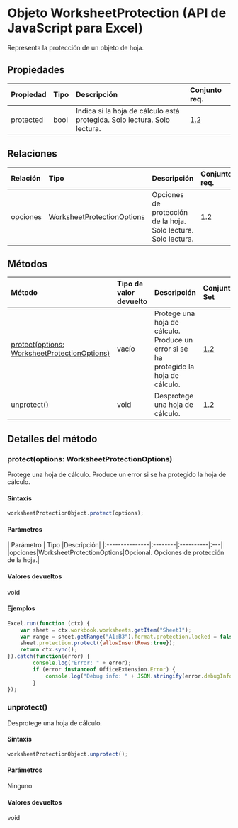 # <a name="worksheetprotection-object-javascript-api-for-excel"></a>Objeto WorksheetProtection (API de JavaScript para Excel)

Representa la protección de un objeto de hoja.

## <a name="properties"></a>Propiedades

| Propiedad       | Tipo    |Descripción| Conjunto req.|
|:---------------|:--------|:----------|:----|
|protected|bool|Indica si la hoja de cálculo está protegida. Solo lectura. Solo lectura.|[1.2](../requirement-sets/excel-api-requirement-sets.md)|

## <a name="relationships"></a>Relaciones
| Relación | Tipo    |Descripción| Conjunto req.|
|:---------------|:--------|:----------|:----|
|opciones|[WorksheetProtectionOptions](worksheetprotectionoptions.md)|Opciones de protección de la hoja. Solo lectura. Solo lectura.|[1.2](../requirement-sets/excel-api-requirement-sets.md)|

## <a name="methods"></a>Métodos

| Método           | Tipo de valor devuelto    |Descripción| Conjunto Set|
|:---------------|:--------|:----------|:----|
|[protect(options: WorksheetProtectionOptions)](#protectoptions-worksheetprotectionoptions)|vacío|Protege una hoja de cálculo. Produce un error si se ha protegido la hoja de cálculo.|[1.2](../requirement-sets/excel-api-requirement-sets.md)|
|[unprotect()](#unprotect)|void|Desprotege una hoja de cálculo.|[1.2](../requirement-sets/excel-api-requirement-sets.md)|

## <a name="method-details"></a>Detalles del método


### <a name="protectoptions-worksheetprotectionoptions"></a>protect(options: WorksheetProtectionOptions)
Protege una hoja de cálculo. Produce un error si se ha protegido la hoja de cálculo.

#### <a name="syntax"></a>Sintaxis
```js
worksheetProtectionObject.protect(options);
```

#### <a name="parameters"></a>Parámetros
| Parámetro       | Tipo    |Descripción|
|:---------------|:--------|:----------|:---|
|opciones|WorksheetProtectionOptions|Opcional. Opciones de protección de la hoja.|

#### <a name="returns"></a>Valores devueltos
void

#### <a name="examples"></a>Ejemplos
```js
Excel.run(function (ctx) { 
    var sheet = ctx.workbook.worksheets.getItem("Sheet1");
    var range = sheet.getRange("A1:B3").format.protection.locked = false;
    sheet.protection.protect({allowInsertRows:true});
    return ctx.sync(); 
}).catch(function(error) {
        console.log("Error: " + error);
        if (error instanceof OfficeExtension.Error) {
            console.log("Debug info: " + JSON.stringify(error.debugInfo));
        }
});

```
### <a name="unprotect"></a>unprotect()
Desprotege una hoja de cálculo.

#### <a name="syntax"></a>Sintaxis
```js
worksheetProtectionObject.unprotect();
```

#### <a name="parameters"></a>Parámetros
Ninguno

#### <a name="returns"></a>Valores devueltos
void
